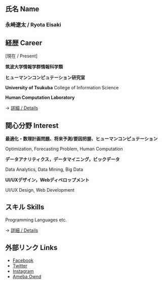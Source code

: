 ## 氏名 Name

### **永崎遼太  /  Ryota Eisaki**


## 経歴 Career

[現在  /  Present]

**筑波大学情報学群情報科学類**  

**ヒューマンンコンピュテーション研究室**

**University of Tsukuba**   College of Information Science

**Human Computation Laboratory**


-> [詳細  /  Details](https://github.com/RyotaEisaki/about_me/blob/master/Career.md)

## 関心分野 Interest

**最適化・数理計画問題、将来予測/要因把握、ヒューマンコンピュテーション**

Optimization, Forecasting Problem, Human Computation

**データアナリティクス，データマイニング，ビックデータ**

Data Analytics, Data Mining, Big Data

**UI/UXデザイン，Webディベロップメント**

UI/UX Design, Web Development


## スキル Skills

Programming Languages etc.

-> [詳細  /  Details](https://github.com/RyotaEisaki/about_me/blob/master/Skills.md)

## 外部リンク Links
+ [Facebook](https://www.facebook.com/ryotaeisaki)
+ [Twitter](https://twitter.com/eisaki_ryota?prefetchTimestamp=1571484504357)
+ [Instagram](https://www.instagram.com/___r_____e________/?hl=ja)
+ [Ameba Ownd](https://ryotaeisaki.amebaownd.com/)

